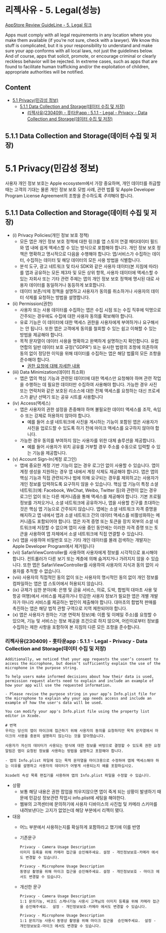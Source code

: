 # 리젝사유 - 5. Legal(성능)

[AppStore Review GuideLine - 5. Legal 링크](https://developer.apple.com/app-store/review/guidelines/#legal)

Apps must comply with all legal requirements in any location where you make them available (if you’re not sure, check with a lawyer). We know this stuff is complicated, but it is your responsibility to understand and make sure your app conforms with all local laws, not just the guidelines below. And of course, apps that solicit, promote, or encourage criminal or clearly reckless behavior will be rejected. In extreme cases, such as apps that are found to facilitate human trafficking and/or the exploitation of children, appropriate authorities will be notified.



## Content
- [5.1 Privacy(민감성 정보)](#51-Privacy민감성-정보)
    - [5.1.1 Data Collection and Storage(데이터 수집 및 저장)](#511-Data-Collection-and-Storage데이터-수집-및-저장)
        - [리젝사유(230409) - 훗타운app : 5.1.1 - Legal - Privacy - Data Collection and Storage(데이터 수집 및 저장)](#리젝사유230409---훗타운app--511---Legal---Privacy---Data-Collection-and-Storage데이터-수집-및-저장)

## 5.1.1 Data Collection and Storage(데이터 수집 및 저장)


# 5.1 Privacy(민감성 정보)
사용자 개인 정보 보호는 Apple ecosystem에서 가장 중요하며, 개인 데이터를 취급할 때는 고객의 기대는 물론 개인 정보 보호 모범 사례, 관련 법률 및 Apple Developer Program License Agreement의 조항을 준수하도록 *주의*해야 합니다.

## 5.1.1 Data Collection and Storage(데이터 수집 및 저장)

- (i) Privacy Policies(개인 정보 보호 정책)
    - 모든 앱은 개인 정보 보호 정책에 대한 링크를 앱 스토어 연결 메타데이터 필드와 앱 내에 쉽게 액세스할 수 있는 방식으로 포함해야 합니다. 개인 정보 보호 정책은 명확하고 명시적으로 다음을 수행해야 합니다: 앱/서비스가 수집하는 데이터, 수집하는 데이터 및 해당 데이터의 모든 사용 방법을 식별합니다.
    - 분석 도구, 광고 네트워크 및 타사 SDK와 같은 사용자 데이터(본 지침에 따라)를 앱과 공유하는 모든 제3자 및 모든 상위 항목, 사용자 데이터에 액세스할 수 있는 자회사 또는 기타 관련 주체는 앱의 개인 정보 보호 정책에 명시된 대로 사용자 데이터를 동일하거나 동등하게 보호합니다.
    - 데이터 보존/삭제 정책을 설명하고 사용자가 동의를 취소하거나 사용자의 데이터 삭제를 요청하는 방법을 설명합니다.
- (ii) Permission(권한)
    - 사용자 또는 사용 데이터를 수집하는 앱은 수집 시점 또는 수집 직후에 익명으로 간주되는 경우에도 수집에 대한 사용자 동의를 확보해야 합니다.
    - 유료 기능은 이 데이터에 대한 액세스 권한을 사용자에게 부여하거나 요구해서는 안 됩니다. 또한 앱은 고객에게 동의를 철회할 수 있는 쉽고 이해할 수 있는 방법을 제공해야 합니다.
    - 목적 문자열이 데이터 사용을 명확하고 완벽하게 설명하는지 확인합니다. 유럽 연합의 일반 데이터 보호 규정("GDPR") 또는 유사한 법령의 조항에 의존하여 동의 없이 정당한 이익을 위해 데이터를 수집하는 앱은 해당 법률의 모든 조항을 준수해야 합니다.
        - [권한 요청에 대해 자세한 내용](https://developer.apple.com/documentation/uikit/protecting_the_user_s_privacy)
- (iii) Data Minimization(데이터 최소화)
    - 앱은 앱의 핵심 기능과 관련된 데이터에 대한 액세스만 요청해야 하며 관련 작업을 수행하는 데 필요한 데이터만 수집하여 사용해야 합니다. 가능한 경우 사진 또는 연락처와 같은 보호된 리소스에 대한 전체 액세스를 요청하는 대신 프로세스가 끝난 선택기 또는 공유 시트를 사용합니다
- (iv) Access(액세스)
    - 앱은 사용자의 권한 설정을 존중해야 하며 불필요한 데이터 액세스를 조작, 속임수 또는 강제로 허용하지 않아야 합니다.
        - 예를 들어 소셜 네트워크에 사진을 게시하는 기능이 포함된 앱은 사용자가 사진을 업로드할 수 있도록 하기 전에 마이크 액세스를 요구하지 않아야 합니다. 
    - 가능한 경우 동의를 부여하지 않는 사용자를 위한 대체 솔루션을 제공합니다.
        - 예를 들어 사용자가 위치 공유를 거부할 경우 주소를 수동으로 입력할 수 있는 기능을 제공합니다.
- (v) Account Sign-In(계정 로그인)
    - 앱에 중요한 계정 기반 기능이 없는 경우 로그인 없이 사용할 수 있습니다. 앱이 계정 생성을 지원하는 경우 앱 내에서 계정 삭제도 제공해야 합니다. 앱은 앱의 핵심 기능과 직접 관련되거나 법에 의해 요구되는 경우를 제외하고는 사용자가 개인 정보를 입력하도록 요구하지 않을 수 있습니다. 핵심 앱 기능이 특정 소셜 네트워크(예: Facebook, WeChat, Weibo, Twitter 등)와 관련이 없는 경우 로그인 없이 또는 다른 메커니즘을 통해 액세스를 제공해야 합니다. 기본 프로필 정보를 가져오거나, 소셜 네트워크에 공유하거나, 앱을 사용할 친구를 초대하는 것은 핵심 앱 기능으로 간주되지 않습니다. 앱에는 소셜 네트워크 자격 증명을 해지하고 앱 내에서 앱과 소셜 네트워크 간의 데이터 액세스를 비활성화하는 메커니즘도 포함되어야 합니다. 앱은 자격 증명 또는 토큰을 장치 외부의 소셜 네트워크에 저장할 수 없으며 앱이 사용 중인 동안에는 이러한 자격 증명 또는 토큰을 사용하여 앱 자체에서 소셜 네트워크에 직접 연결할 수 있습니다.
- (vi) 앱을 사용하여 비밀번호 또는 기타 개인 데이터를 몰래 검색하는 개발자는 Apple Developer Program에서 제거됩니다
- (vii) SafariViewController를 사용하여 사용자에게 정보를 시각적으로 표시해야 합니다. 컨트롤러가 다른 보기 또는 계층에 의해 숨겨지거나 가려지지 않을 수 있습니다. 또한 앱은 SafariViewController를 사용하여 사용자의 지식과 동의 없이 사용자를 추적할 수 없습니다.
- (viii) 사용자의 직접적인 동의 없이 또는 사용자의 명시적인 동의 없이 개인 정보를 컴파일하는 앱은 앱 스토어에서 허용되지 않습니다.
- (ix) 규제가 심한 분야(예: 은행 및 금융 서비스, 의료, 도박, 합법적 대마초 사용 및 항공 여행)에서 서비스를 제공하거나 민감한 사용자 정보가 필요한 앱은 개별 개발자가 아니라 서비스를 제공하는 법인이 제출해야 합니다. 대마초의 합법적 판매를 촉진하는 앱은 해당 법적 관할 구역으로 지역 제한되어야 합니다.
- (x) 앱은 사용자가 원하는 기본 연락처 정보(예: 이름 및 이메일 주소)를 요청할 수 있으며, 기능 및 서비스는 정보 제공을 조건으로 하지 않으며, 어린이로부터 정보를 수집하는 제한 사항을 포함하여 본 지침의 다른 모든 조항을 준수합니다.

### 리젝사유(230409) - 훗타운app : 5.1.1 - Legal - Privacy - Data Collection and Storage(데이터 수집 및 저장)
```
Additionally, we noticed that your app requests the user’s consent to access the microphone, but doesn’t sufficiently explain the use of the microphone in the purpose string.

To help users make informed decisions about how their data is used, permission request alerts need to explain and include an example of how your app will use the requested information.

- Please revise the purpose string in your app’s Info.plist file for the microphone to explain why your app needs access and include an example of how the user's data will be used.

You can modify your app's Info.plist file using the property list editor in Xcode.

# 번역
우리는 당신의 앱이 마이크에 접근하기 위해 사용자의 동의를 요청하지만 목적 문자열에서 마이크의 사용을 충분히 설명하지 않는다는 것을 알아챘습니다.

사용자가 자신의 데이터가 사용되는 방식에 대한 정보를 바탕으로 결정할 수 있도록 권한 요청 알림은 앱이 요청된 정보를 사용하는 방법을 설명하고 포함해야 합니다.

- 앱의 Info.plist 파일에 있는 목적 문자열을 마이크용으로 수정하여 앱에 액세스해야 하는 이유를 설명하고 사용자의 데이터가 어떻게 사용되는지 예를 포함하십시오.

Xcode의 속성 목록 편집기를 사용하여 앱의 Info.plist 파일을 수정할 수 있습니다.
```


- 상황
    - 보통 해당 내용은 권한 팝업을 띄우지않으면 앱이 죽게 되는 상황이 발생하기 때문에 민감성 정보관련 작업시 info.plist에 세팅을 해야한다.
    - 웹뷰의 고객센터에 문의하기에 사용자 디바이스의 사진첩 및 카메라 스키마를 내려보낸다는 고지가 없었는데 해당 부분에서 리젝이 됐다.
- 대응
    - 어느 부분에서 사용하는지를 확실하게 포함하라고 했기에 이를 반영
    - 기존문구
        ```
        Privacy - Camera Usage Description
        이미지 등록을 위해 카메라 접근을 승인해주세요. 설정 - 개인정보보호-카메라 에서도 변경할 수 있습니다.
        
        Privacy - Microphone Usage Description
        동영상 촬영을 위해 마이크 접근을 승인해주세요. 설정 - 개인정보보호 - 마이크 에서도 변경할 수 있습니다.
        ```

    - 개선한 문구
        ```
        Privacy - Camera Usage Description
        1:1 문의기능, 바코드 스캐너기능 사용시 고객님의 이미지 등록을 위해 카메라 접근을 승인해주세요.  설정 - 개인정보보호-카메라 에서도 변경할 수 있습니다. 
        
        Privacy - Microphone Usage Description
        1:1 문의기능 사용시 동영상 촬영을 위해 마이크 접근을  승인해주세요.  설정 - 개인정보보호-마이크 에서도 변경할 수 있습니다. 
        ```

